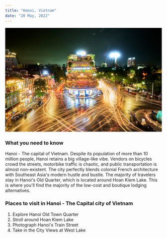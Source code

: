 ```yaml
---
title: "Hanoi, Vietnam"
date: "20 May, 2022"
---
```

![Hanoi](../images/hanoinightlife.jpeg)

### What you need to know

Hanoi - The capital of Vietnam. Despite its population of more than 10 million people, Hanoi retains a big village-like vibe. Vendors on bicycles crowd the streets, motorbike traffic is chaotic, and public transportation is almost non-existent. The city perfectly blends colonial French architecture with Southeast Asia's modern hustle and bustle. The majority of travelers stay in Hanoi's Old Quarter, which is located around Hoan Kiem Lake. This is where you'll find the majority of the low-cost and boutique lodging alternatives.

### Places to visit in Hanoi - The Capital city of Vietnam 
1. Explore Hanoi Old Town Quarter
2. Stroll around Hoan Kiem Lake
3. Photograph Hanoi's Train Street
4. Take in the City Views at West Lake
